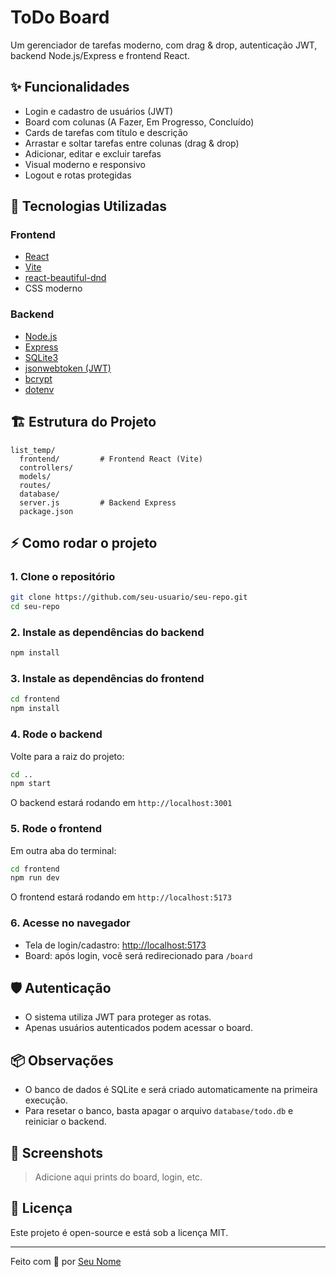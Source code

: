 # ToDo Board

Um gerenciador de tarefas moderno, com drag & drop, autenticação JWT, backend Node.js/Express e frontend React.

## ✨ Funcionalidades

- Login e cadastro de usuários (JWT)
- Board com colunas (A Fazer, Em Progresso, Concluído)
- Cards de tarefas com título e descrição
- Arrastar e soltar tarefas entre colunas (drag & drop)
- Adicionar, editar e excluir tarefas
- Visual moderno e responsivo
- Logout e rotas protegidas

## 🚀 Tecnologias Utilizadas

### Frontend
- [React](https://react.dev/)
- [Vite](https://vitejs.dev/)
- [react-beautiful-dnd](https://github.com/atlassian/react-beautiful-dnd)
- CSS moderno

### Backend
- [Node.js](https://nodejs.org/)
- [Express](https://expressjs.com/)
- [SQLite3](https://www.sqlite.org/index.html)
- [jsonwebtoken (JWT)](https://github.com/auth0/node-jsonwebtoken)
- [bcrypt](https://github.com/kelektiv/node.bcrypt.js)
- [dotenv](https://github.com/motdotla/dotenv)

## 🏗️ Estrutura do Projeto

```
list_temp/
  frontend/         # Frontend React (Vite)
  controllers/
  models/
  routes/
  database/
  server.js         # Backend Express
  package.json
```

## ⚡ Como rodar o projeto

### 1. Clone o repositório
```bash
git clone https://github.com/seu-usuario/seu-repo.git
cd seu-repo
```

### 2. Instale as dependências do backend
```bash
npm install
```

### 3. Instale as dependências do frontend
```bash
cd frontend
npm install
```

### 4. Rode o backend
Volte para a raiz do projeto:
```bash
cd ..
npm start
```
O backend estará rodando em `http://localhost:3001`

### 5. Rode o frontend
Em outra aba do terminal:
```bash
cd frontend
npm run dev
```
O frontend estará rodando em `http://localhost:5173`

### 6. Acesse no navegador
- Tela de login/cadastro: [http://localhost:5173](http://localhost:5173)
- Board: após login, você será redirecionado para `/board`

## 🛡️ Autenticação

- O sistema utiliza JWT para proteger as rotas.
- Apenas usuários autenticados podem acessar o board.

## 📦 Observações

- O banco de dados é SQLite e será criado automaticamente na primeira execução.
- Para resetar o banco, basta apagar o arquivo `database/todo.db` e reiniciar o backend.

## 📸 Screenshots

> Adicione aqui prints do board, login, etc.

## 📝 Licença

Este projeto é open-source e está sob a licença MIT.

---

Feito com 💜 por [Seu Nome](https://github.com/seu-usuario) 